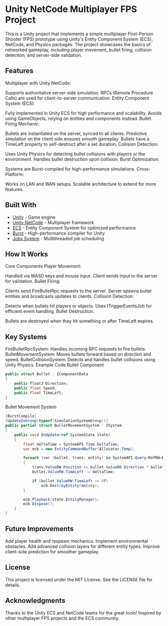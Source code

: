 # Unity NetCode Multiplayer FPS Project
This is a Unity project that implements a simple multiplayer First-Person Shooter (FPS) prototype using Unity's Entity Component System (ECS), NetCode, and Physics packages. The project showcases the basics of networked gameplay, including player movement, bullet firing, collision detection, and server-side validation.

## Features
Multiplayer with Unity NetCode:

Supports authoritative server-side simulation.
RPCs (Remote Procedure Calls) are used for client-to-server communication.
Entity Component System (ECS):

Fully implemented in Unity ECS for high performance and scalability.
Avoids using GameObjects, relying on entities and components instead.
Bullet Firing Mechanic:

Bullets are instantiated on the server, synced to all clients.
Predictive simulation on the client side ensures smooth gameplay.
Bullets have a TimeLeft property to self-destruct after a set duration.
Collision Detection:

Uses Unity Physics for detecting bullet collisions with players or the environment.
Handles bullet destruction upon collision.
Burst Optimization:

Systems are Burst-compiled for high-performance simulations.
Cross-Platform:

Works on LAN and WAN setups.
Scalable architecture to extend for more features.
## Built With
- [Unity](https://unity.com/) - Game engine
- [Unity NetCode](https://docs.unity3d.com/Packages/com.unity.netcode@1.0/manual/index.html) - Multiplayer framework
- [ECS](https://docs.unity3d.com/Packages/com.unity.entities@1.0/manual/index.html) - Entity Component System for optimized performance
- [Burst](https://docs.unity3d.com/Packages/com.unity.burst@1.8/manual/index.html) - High-performance compiler for Unity
- [Jobs System](https://docs.unity3d.com/Manual/JobSystem.html) - Multithreaded job scheduling

## How It Works
Core Components
Player Movement:

Handled via WASD keys and mouse input.
Client sends input to the server for validation.
Bullet Firing:

Clients send FireBulletRpc requests to the server.
Server spawns bullet entities and broadcasts updates to clients.
Collision Detection:

Detects when bullets hit players or objects.
Uses ITriggerEventsJob for efficient event handling.
Bullet Destruction:

Bullets are destroyed when they hit something or after TimeLeft expires.
## Key Systems
FireBulletRpcSystem: Handles incoming RPC requests to fire bullets.
BulletMovementSystem: Moves bullets forward based on direction and speed.
BulletCollisionSystem: Detects and handles bullet collisions using Unity Physics.
Example Code
Bullet Component
```csharp
public struct Bullet : IComponentData
{
    public float3 Direction;
    public float Speed;
    public float TimeLeft;
}
```
Bullet Movement System
```csharp
[BurstCompile]
[UpdateInGroup(typeof(SimulationSystemGroup))]
public partial struct BulletMovementSystem : ISystem
{
    public void OnUpdate(ref SystemState state)
    {
        float deltaTime = SystemAPI.Time.DeltaTime;
        var ecb = new EntityCommandBuffer(Allocator.Temp);

        foreach (var (bullet, trans, entity) in SystemAPI.Query<RefRW<Bullet>, RefRW<LocalTransform>>().WithEntityAccess())
        {
            trans.ValueRW.Position += bullet.ValueRO.Direction * bullet.ValueRO.Speed * deltaTime;
            bullet.ValueRW.TimeLeft -= deltaTime;

            if (bullet.ValueRW.TimeLeft <= 0f)
                ecb.DestroyEntity(entity);
        }

        ecb.Playback(state.EntityManager);
        ecb.Dispose();
    }
}
```
## Future Improvements
Add player health and respawn mechanics.
Implement environmental obstacles.
Add advanced collision layers for different entity types.
Improve client-side prediction for smoother gameplay.
## License
This project is licensed under the MIT License. See the LICENSE file for details.

## Acknowledgments
Thanks to the Unity ECS and NetCode teams for the great tools!
Inspired by other multiplayer FPS projects and the ECS community.
